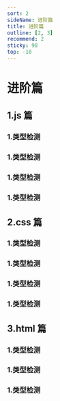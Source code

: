 ```yaml
---
sort: 2
sideName: 进阶篇
title: 进阶篇
outline: [2, 3]
recommend: 2
sticky: 98
top: -10
---
```


# 进阶篇

## 1.js 篇

### 1.类型检测

### 1.类型检测

### 1.类型检测

### 1.类型检测

## 2.css 篇

### 1.类型检测

### 1.类型检测

### 1.类型检测

### 1.类型检测

## 3.html 篇

### 1.类型检测

### 1.类型检测

### 1.类型检测
